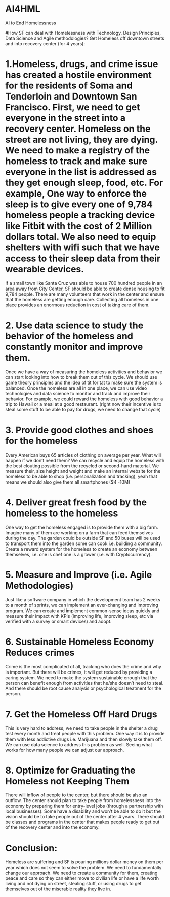 # AI4HML

AI to End Homelessness  

#How SF can deal with Homelessness with Technology, Design Principles, Data Science and Agile methodologies?
Get Homeless off downtown streets and into recovery center (for 4 years):
# 1.Homeless, drugs, and crime issue has created a hostile environment for the residents of Soma and Tenderloin and Downtown San Francisco. First, we need to get everyone in the street into a recovery center. Homeless on the street are not living, they are dying. We need to make a registry of the homeless to track and make sure everyone in the list is addressed as they get enough sleep, food, etc. For example, One way to enforce the sleep is to give every one of 9,784 homeless people a tracking device like Fitbit with the cost of 2 Million dollars total. We also need to equip shelters with wifi such that we have access to their sleep data from their wearable devices.
If a small town like Santa Cruz was able to house 700 hundred people in an area away from City Center, SF should be able to create dense housing to fit 9,784 people. There are many volunteers that work in the center and ensure that the homeless are getting enough care. Collecting all homeless in one place provides an enormous reduction in cost of taking care of them.
# 2. Use data science to study the behavior of the homeless and constantly monitor and improve them.
Once we have a way of measuring the homeless activities and behavior we can start looking into how to break them out of this cycle. We should use game theory principles and the idea of tit for tat to make sure the system is balanced. Once the homeless are all in one place, we can use video technologies and data science to monitor and track and improve their behavior. For example, we could reward the homeless with good behavior a trip to Hawaii or a meal at a good restaurant. (right now their incentive is to steal some stuff to be able to pay for drugs, we need to change that cycle)
# 3. Provide good clothes and shoes for the homeless
Every American buys 65 articles of clothing on average per year. What will happen if we don’t need them? We can recycle and equip the homeless with the best clouting possible from the recycled or second-hand material. We measure their, size height and weight and make an internal website for the homeless to be able to shop (i.e. personalization and tracking), yeah that means we should also give them all smartphones ($4 -10M)
# 4. Deliver great fresh food by the homeless to the homeless
One way to get the homeless engaged is to provide them with a big farm. Imagine many of them are working on a farm that can feed themselves during the day. The garden could be outside SF and 50 buses will be used to transport them into the garden some can cook i.e. building a community. Create a reward system for the homeless to create an economy between themselves, i.e. one is chef one is a grower (i.e. with Cryptocurrency).
# 5. Measure and Improve (i.e. Agile Methodologies)
Just like a software company in which the development team has 2 weeks to a month of sprints, we can implement an ever-changing and improving program. We can create and implement common-sense ideas quickly and measure their impact with KPIs (improving life, improving sleep, etc via verified with a survey or smart devices) and adopt.
# 6. Sustainable Homeless Economy Reduces crimes
Crime is the most complicated of all, tracking who does the crime and why is important. But there will be crimes, it will get reduced by providing a caring system. We need to make the system sustainable enough that the person can benefit enough from activities that he/she doesn’t need to steal. And there should be root cause analysis or psychological treatment for the person.
# 7. Get the Homeless Off Hard Drugs
This is very hard to address, we need to take people in the shelter a drug test every month and treat people with this problem. One way it is to provide them with less addictive drugs i.e. Marijuana and then slowly take them off. We can use data science to address this problem as well. Seeing what works for how many people we can adjust our approach.
# 8. Optimize for Graduating the Homeless not Keeping Them
There will inflow of people to the center, but there should be also an outflow. The center should plan to take people from homelessness into the economy by preparing them for entry-level jobs (through a partnership with local businesses). Some have a disability and won’t be able to do it but the vision should be to take people out of the center after 4 years. There should be classes and programs in the center that makes people ready to get out of the recovery center and into the economy.
# Conclusion:
Homeless are suffering and SF is pouring millions dollar money on them per year which does not seem to solve the problem. We need to fundamentally change our approach. We need to create a community for them, creating peace and care so they can either move to civilian life or have a life worth living and not dying on street, stealing stuff, or using drugs to get themselves out of the miserable reality they live in.
